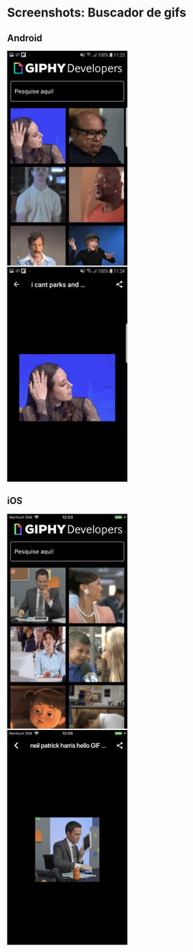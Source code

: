 # Screenshots: Buscador de gifs

## Android
<img src="./android/11.jpg" alt="screenshot" height="500">
<img src="./android/21.jpg" alt="screenshot" height="500">

## iOS
<img src="./ios/11.png" alt="screenshot" height="500">
<img src="./ios/21.png" alt="screenshot" height="500">